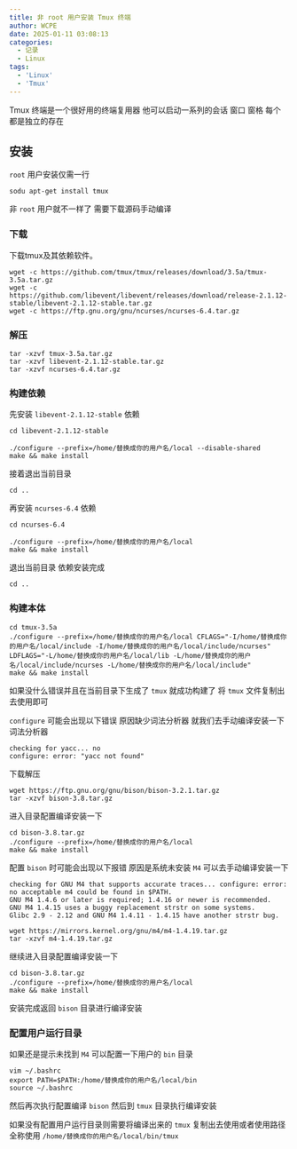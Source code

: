 ```yaml
---
title: 非 root 用户安装 Tmux 终端
author: WCPE
date: 2025-01-11 03:08:13
categories:
  - 记录
  - Linux
tags:
  - 'Linux'
  - 'Tmux'
---
```


Tmux 终端是一个很好用的终端复用器 他可以启动一系列的会话 窗口 窗格 每个都是独立的存在

## 安装

`root` 用户安装仅需一行

```shell
sodu apt-get install tmux
```

非 `root` 用户就不一样了 需要下载源码手动编译

### 下载

下载tmux及其依赖软件。

```shell
wget -c https://github.com/tmux/tmux/releases/download/3.5a/tmux-3.5a.tar.gz
wget -c https://github.com/libevent/libevent/releases/download/release-2.1.12-stable/libevent-2.1.12-stable.tar.gz
wget -c https://ftp.gnu.org/gnu/ncurses/ncurses-6.4.tar.gz
```

### 解压

```shell
tar -xzvf tmux-3.5a.tar.gz
tar -xzvf libevent-2.1.12-stable.tar.gz
tar -xzvf ncurses-6.4.tar.gz
```

### 构建依赖

先安装 `libevent-2.1.12-stable` 依赖

```shell
cd libevent-2.1.12-stable
```

```shell
./configure --prefix=/home/替换成你的用户名/local --disable-shared
make && make install
```

接着退出当前目录

```shell
cd ..
```

再安装 `ncurses-6.4` 依赖

```shell
cd ncurses-6.4
```

```shell
./configure --prefix=/home/替换成你的用户名/local
make && make install
```

退出当前目录 依赖安装完成

```shell
cd ..
```

### 构建本体

```shell
cd tmux-3.5a
./configure --prefix=/home/替换成你的用户名/local CFLAGS="-I/home/替换成你的用户名/local/include -I/home/替换成你的用户名/local/include/ncurses" LDFLAGS="-L/home/替换成你的用户名/local/lib -L/home/替换成你的用户名/local/include/ncurses -L/home/替换成你的用户名/local/include"
make && make install
```

如果没什么错误并且在当前目录下生成了 `tmux` 就成功构建了 将 `tmux` 文件复制出去使用即可

`configure` 可能会出现以下错误 原因缺少词法分析器 就我们去手动编译安装一下词法分析器

```
checking for yacc... no
configure: error: "yacc not found"
```

下载解压

```shell
wget https://ftp.gnu.org/gnu/bison/bison-3.2.1.tar.gz
tar -xzvf bison-3.8.tar.gz
```

进入目录配置编译安装一下

```shell
cd bison-3.8.tar.gz
./configure --prefix=/home/替换成你的用户名/local
make && make install
```

配置 `bison` 时可能会出现以下报错 原因是系统未安装 `M4` 可以去手动编译安装一下

```
checking for GNU M4 that supports accurate traces... configure: error: no acceptable m4 could be found in $PATH.
GNU M4 1.4.6 or later is required; 1.4.16 or newer is recommended.
GNU M4 1.4.15 uses a buggy replacement strstr on some systems.
Glibc 2.9 - 2.12 and GNU M4 1.4.11 - 1.4.15 have another strstr bug.
```

```shell
wget https://mirrors.kernel.org/gnu/m4/m4-1.4.19.tar.gz
tar -xzvf m4-1.4.19.tar.gz
```

继续进入目录配置编译安装一下

```shell
cd bison-3.8.tar.gz
./configure --prefix=/home/替换成你的用户名/local
make && make install
```

安装完成返回 `bison` 目录进行编译安装

### 配置用户运行目录

如果还是提示未找到 `M4` 可以配置一下用户的 `bin` 目录

```shell
vim ~/.bashrc
export PATH=$PATH:/home/替换成你的用户名/local/bin
source ~/.bashrc
```

然后再次执行配置编译 `bison` 然后到 `tmux` 目录执行编译安装

如果没有配置用户运行目录则需要将编译出来的 `tmux` 复制出去使用或者使用路径全称使用 `/home/替换成你的用户名/local/bin/tmux`





